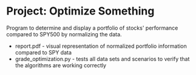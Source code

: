 # Project: Optimize Something
Program to determine and display a portfolio of stocks' performance compared to SPY500 by normalizing the data.
- report.pdf - visual representation of normalized portfolio information compared to SPY data
- grade_optimization.py - tests all data sets and scenarios to verify that the algorithms are working correctly
